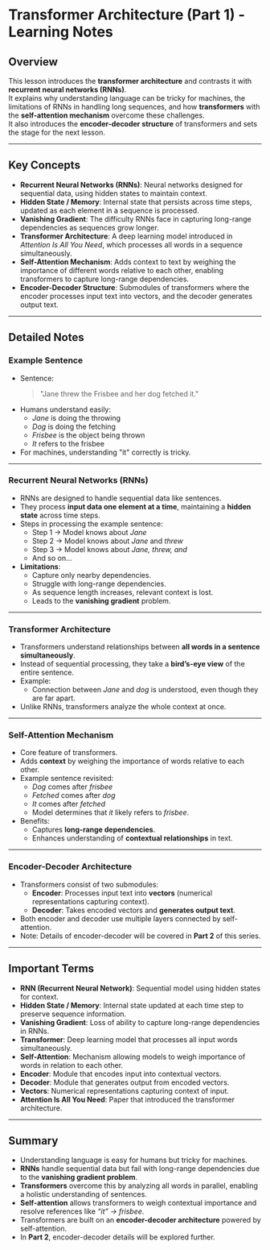 # Transformer Architecture (Part 1) - Learning Notes

## Overview
This lesson introduces the **transformer architecture** and contrasts it with **recurrent neural networks (RNNs)**.  
It explains why understanding language can be tricky for machines, the limitations of RNNs in handling long sequences, and how **transformers** with the **self-attention mechanism** overcome these challenges.  
It also introduces the **encoder-decoder structure** of transformers and sets the stage for the next lesson.

---

## Key Concepts
- **Recurrent Neural Networks (RNNs)**: Neural networks designed for sequential data, using hidden states to maintain context.
- **Hidden State / Memory**: Internal state that persists across time steps, updated as each element in a sequence is processed.
- **Vanishing Gradient**: The difficulty RNNs face in capturing long-range dependencies as sequences grow longer.
- **Transformer Architecture**: A deep learning model introduced in *Attention Is All You Need*, which processes all words in a sequence simultaneously.
- **Self-Attention Mechanism**: Adds context to text by weighing the importance of different words relative to each other, enabling transformers to capture long-range dependencies.
- **Encoder-Decoder Structure**: Submodules of transformers where the encoder processes input text into vectors, and the decoder generates output text.

---

## Detailed Notes  

### Example Sentence
- Sentence:  
  > "Jane threw the Frisbee and her dog fetched it."  
- Humans understand easily:
  - *Jane* is doing the throwing  
  - *Dog* is doing the fetching  
  - *Frisbee* is the object being thrown  
  - *It* refers to the frisbee  
- For machines, understanding "it" correctly is tricky.

---

### Recurrent Neural Networks (RNNs)
- RNNs are designed to handle sequential data like sentences.
- They process **input data one element at a time**, maintaining a **hidden state** across time steps.
- Steps in processing the example sentence:
  - Step 1 → Model knows about *Jane*  
  - Step 2 → Model knows about *Jane* and *threw*  
  - Step 3 → Model knows about *Jane, threw, and*  
  - And so on...
- **Limitations**:
  - Capture only nearby dependencies.  
  - Struggle with long-range dependencies.  
  - As sequence length increases, relevant context is lost.  
  - Leads to the **vanishing gradient** problem.

---

### Transformer Architecture
- Transformers understand relationships between **all words in a sentence simultaneously**.
- Instead of sequential processing, they take a **bird’s-eye view** of the entire sentence.
- Example:
  - Connection between *Jane* and *dog* is understood, even though they are far apart.
- Unlike RNNs, transformers analyze the whole context at once.

---

### Self-Attention Mechanism
- Core feature of transformers.  
- Adds **context** by weighing the importance of words relative to each other.  
- Example sentence revisited:
  - *Dog* comes after *frisbee*  
  - *Fetched* comes after *dog*  
  - *It* comes after *fetched*  
  - Model determines that *it* likely refers to *frisbee*.
- Benefits:
  - Captures **long-range dependencies**.  
  - Enhances understanding of **contextual relationships** in text.

---

### Encoder-Decoder Architecture
- Transformers consist of two submodules:  
  - **Encoder**: Processes input text into **vectors** (numerical representations capturing context).  
  - **Decoder**: Takes encoded vectors and **generates output text**.  
- Both encoder and decoder use multiple layers connected by self-attention.  
- Note: Details of encoder-decoder will be covered in **Part 2** of this series.

---

## Important Terms
- **RNN (Recurrent Neural Network)**: Sequential model using hidden states for context.  
- **Hidden State / Memory**: Internal state updated at each time step to preserve sequence information.  
- **Vanishing Gradient**: Loss of ability to capture long-range dependencies in RNNs.  
- **Transformer**: Deep learning model that processes all input words simultaneously.  
- **Self-Attention**: Mechanism allowing models to weigh importance of words in relation to each other.  
- **Encoder**: Module that encodes input into contextual vectors.  
- **Decoder**: Module that generates output from encoded vectors.  
- **Vectors**: Numerical representations capturing context of input.  
- **Attention Is All You Need**: Paper that introduced the transformer architecture.

---

## Summary
- Understanding language is easy for humans but tricky for machines.  
- **RNNs** handle sequential data but fail with long-range dependencies due to the **vanishing gradient problem**.  
- **Transformers** overcome this by analyzing all words in parallel, enabling a holistic understanding of sentences.  
- **Self-attention** allows transformers to weigh contextual importance and resolve references like *“it” → frisbee*.  
- Transformers are built on an **encoder-decoder architecture** powered by self-attention.  
- In **Part 2**, encoder-decoder details will be explored further.

